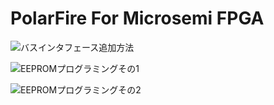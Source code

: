 # PolarFire For Microsemi FPGA

![バスインタフェース追加方法](https://github.com/morishin8838/PolarFire/blob/main/Libero/image/Microchip_FPGA_Libero_%E3%83%90%E3%82%B9%E3%82%A4%E3%83%B3%E3%82%BF%E3%83%95%E3%82%A7%E3%83%BC%E3%82%B9%E8%BF%BD%E5%8A%A0.png)

![EEPROMプログラミングその1](https://github.com/morishin8838/PolarFire/blob/main/Libero/image/EEPROM%E3%83%97%E3%83%AD%E3%82%B0%E3%83%A9%E3%83%9F%E3%83%B3%E3%82%B01.png)

![EEPROMプログラミングその2](https://github.com/morishin8838/PolarFire/blob/main/Libero/image/EEPROM%E3%83%97%E3%83%AD%E3%82%B0%E3%83%A9%E3%83%9F%E3%83%B3%E3%82%B02.png)
